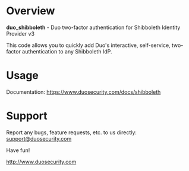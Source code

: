 # Overview

**duo_shibboleth** - Duo two-factor authentication for Shibboleth Identity Provider v3

This code allows you to quickly add Duo's interactive, self-service, two-factor authentication to any Shibboleth IdP.

# Usage

Documentation: <https://www.duosecurity.com/docs/shibboleth>

# Support

Report any bugs, feature requests, etc. to us directly: support@duosecurity.com

Have fun!

<http://www.duosecurity.com>
